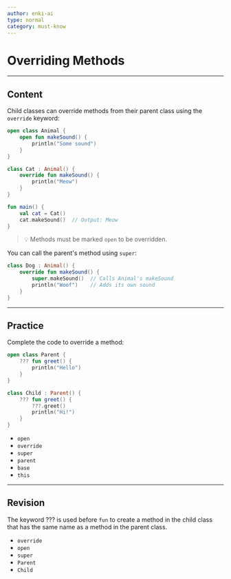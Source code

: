 ```yaml
---
author: enki-ai
type: normal
category: must-know
---
```


# Overriding Methods

---
## Content

Child classes can override methods from their parent class using the `override` keyword:

```kotlin
open class Animal {
    open fun makeSound() {
        println("Some sound")
    }
}

class Cat : Animal() {
    override fun makeSound() {
        println("Meow")
    }
}

fun main() {
    val cat = Cat()
    cat.makeSound()  // Output: Meow
}
```

> 💡 Methods must be marked `open` to be overridden.

You can call the parent's method using `super`:

```kotlin
class Dog : Animal() {
    override fun makeSound() {
        super.makeSound()  // Calls Animal's makeSound
        println("Woof")    // Adds its own sound
    }
}
```
---

## Practice

Complete the code to override a method:

```kotlin
open class Parent {
    ??? fun greet() {
        println("Hello")
    }
}

class Child : Parent() {
    ??? fun greet() {
        ???.greet()
        println("Hi!")
    }
}
```

- `open`
- `override`
- `super`
- `parent`
- `base`
- `this`

---

## Revision

The keyword ??? is used before `fun` to create a method in the child class that has the same name as a method in the parent class.

- `override`
- `open`
- `super`
- `Parent`
- `Child`
